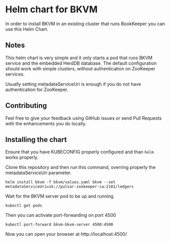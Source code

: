 # Helm chart for BKVM

In order to install BKVM in an existing cluster that runs BookKeeper you can use this Helm Chart.

## Notes

This helm chart is very simple and it only starts a pod that runs BKVM service and the embedded HerdDB database.
The default configuration should work with simple clusters, without authentication on ZooKeeper services.

Usually setting metadataServiceUri is enough if you do not have authentication for ZooKeeper.

## Contributing

Feel free to give your feedback using GitHub issues or send Pull Requests with the enhancements you do locally.

## Installing the chart

Ensure that you have KUBECONFIG properly configured and than `helm` works properly.

Clone this repository and then run this command, overring properly the metadataServiceUri parameter.

```
helm install bkvm -f bkvm/values.yaml bkvm --set metadataServiceUri=zk://pulsar-zookeeper-ca:2181/ledgers
```

Wait for the BKVM server pod to be up and running

```
kubectl get pods
```

Then you can activate port-forwarding on port 4500

```
kubectl port-forward bkvm-bkvm-server 4500:4500
```

Now you can open your browser at http://localhost:4500/
